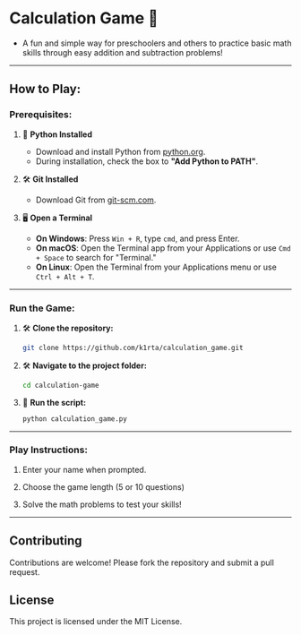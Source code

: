 # Calculation Game 🐍

* A fun and simple way for preschoolers and others to practice basic math skills through easy addition and subtraction problems!

---

## How to Play:

### Prerequisites:

1. 🐍 **Python Installed**  
   - Download and install Python from [python.org](https://www.python.org/).  
   - During installation, check the box to **"Add Python to PATH"**.

2. 🛠️ **Git Installed**  
   - Download Git from [git-scm.com](https://git-scm.com/).

3. 🖥️ **Open a Terminal**  
   - **On Windows**: Press `Win + R`, type `cmd`, and press Enter.  
   - **On macOS**: Open the Terminal app from your Applications or use `Cmd + Space` to search for "Terminal."  
   - **On Linux**: Open the Terminal from your Applications menu or use `Ctrl + Alt + T`.

---

### Run the Game:

1. 🛠️ **Clone the repository:**

   ```bash
   git clone https://github.com/k1rta/calculation_game.git
   ```

2.	🛠️ **Navigate to the project folder:**

    ```bash
    cd calculation-game
    ```

3.	🐍 **Run the script:**

    ```bash
    python calculation_game.py
    ```

---

### Play Instructions:

1.	Enter your name when prompted.

2.	Choose the game length (5 or 10 questions)

3.	Solve the math problems to test your skills!

---

## Contributing

Contributions are welcome! Please fork the repository and submit a pull request.

## License

This project is licensed under the MIT License.